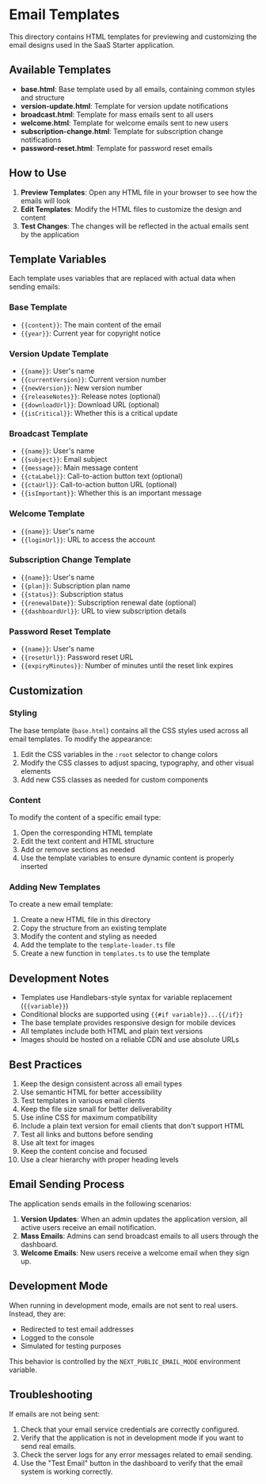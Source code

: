 # Email Templates

This directory contains HTML templates for previewing and customizing the email designs used in the SaaS Starter application.

## Available Templates

- **base.html**: Base template used by all emails, containing common styles and structure
- **version-update.html**: Template for version update notifications
- **broadcast.html**: Template for mass emails sent to all users
- **welcome.html**: Template for welcome emails sent to new users
- **subscription-change.html**: Template for subscription change notifications
- **password-reset.html**: Template for password reset emails

## How to Use

1. **Preview Templates**: Open any HTML file in your browser to see how the emails will look
2. **Edit Templates**: Modify the HTML files to customize the design and content
3. **Test Changes**: The changes will be reflected in the actual emails sent by the application

## Template Variables

Each template uses variables that are replaced with actual data when sending emails:

### Base Template
- `{{content}}`: The main content of the email
- `{{year}}`: Current year for copyright notice

### Version Update Template
- `{{name}}`: User's name
- `{{currentVersion}}`: Current version number
- `{{newVersion}}`: New version number
- `{{releaseNotes}}`: Release notes (optional)
- `{{downloadUrl}}`: Download URL (optional)
- `{{isCritical}}`: Whether this is a critical update

### Broadcast Template
- `{{name}}`: User's name
- `{{subject}}`: Email subject
- `{{message}}`: Main message content
- `{{ctaLabel}}`: Call-to-action button text (optional)
- `{{ctaUrl}}`: Call-to-action button URL (optional)
- `{{isImportant}}`: Whether this is an important message

### Welcome Template
- `{{name}}`: User's name
- `{{loginUrl}}`: URL to access the account

### Subscription Change Template
- `{{name}}`: User's name
- `{{plan}}`: Subscription plan name
- `{{status}}`: Subscription status
- `{{renewalDate}}`: Subscription renewal date (optional)
- `{{dashboardUrl}}`: URL to view subscription details

### Password Reset Template
- `{{name}}`: User's name
- `{{resetUrl}}`: Password reset URL
- `{{expiryMinutes}}`: Number of minutes until the reset link expires

## Customization

### Styling
The base template (`base.html`) contains all the CSS styles used across all email templates. To modify the appearance:

1. Edit the CSS variables in the `:root` selector to change colors
2. Modify the CSS classes to adjust spacing, typography, and other visual elements
3. Add new CSS classes as needed for custom components

### Content
To modify the content of a specific email type:

1. Open the corresponding HTML template
2. Edit the text content and HTML structure
3. Add or remove sections as needed
4. Use the template variables to ensure dynamic content is properly inserted

### Adding New Templates
To create a new email template:

1. Create a new HTML file in this directory
2. Copy the structure from an existing template
3. Modify the content and styling as needed
4. Add the template to the `template-loader.ts` file
5. Create a new function in `templates.ts` to use the template

## Development Notes

- Templates use Handlebars-style syntax for variable replacement (`{{variable}}`)
- Conditional blocks are supported using `{{#if variable}}...{{/if}}`
- The base template provides responsive design for mobile devices
- All templates include both HTML and plain text versions
- Images should be hosted on a reliable CDN and use absolute URLs

## Best Practices

1. Keep the design consistent across all email types
2. Use semantic HTML for better accessibility
3. Test templates in various email clients
4. Keep the file size small for better deliverability
5. Use inline CSS for maximum compatibility
6. Include a plain text version for email clients that don't support HTML
7. Test all links and buttons before sending
8. Use alt text for images
9. Keep the content concise and focused
10. Use a clear hierarchy with proper heading levels

## Email Sending Process

The application sends emails in the following scenarios:

1. **Version Updates**: When an admin updates the application version, all active users receive an email notification.
2. **Mass Emails**: Admins can send broadcast emails to all users through the dashboard.
3. **Welcome Emails**: New users receive a welcome email when they sign up.

## Development Mode

When running in development mode, emails are not sent to real users. Instead, they are:

- Redirected to test email addresses
- Logged to the console
- Simulated for testing purposes

This behavior is controlled by the `NEXT_PUBLIC_EMAIL_MODE` environment variable.

## Troubleshooting

If emails are not being sent:

1. Check that your email service credentials are correctly configured.
2. Verify that the application is not in development mode if you want to send real emails.
3. Check the server logs for any error messages related to email sending.
4. Use the "Test Email" button in the dashboard to verify that the email system is working correctly. 